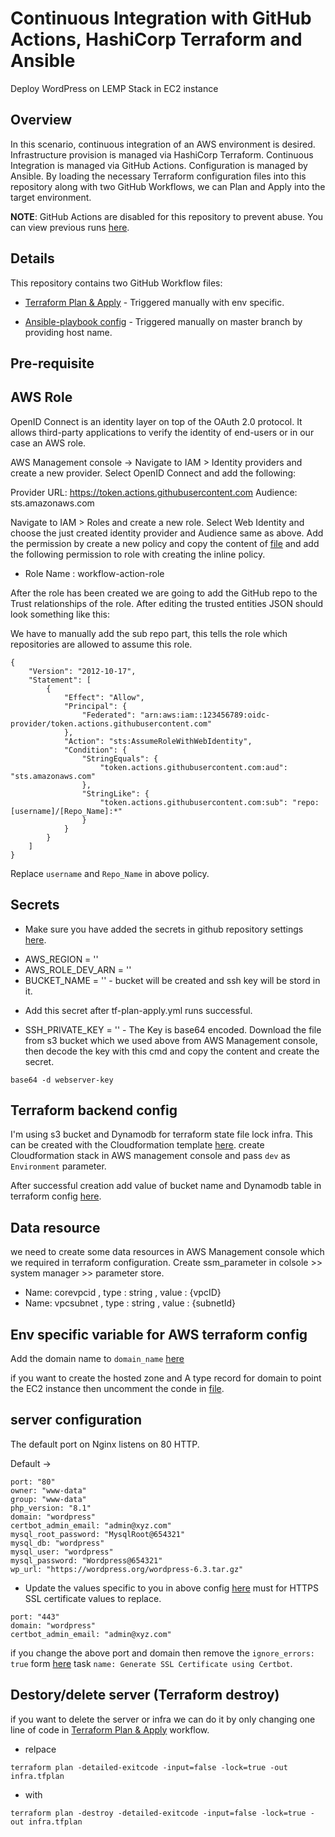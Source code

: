 # Continuous Integration with GitHub Actions, HashiCorp Terraform and Ansible

Deploy WordPress on LEMP Stack in EC2 instance

## Overview

In this scenario, continuous integration of an AWS environment is desired. Infrastructure provision is managed via HashiCorp Terraform. Continuous Integration is managed via GitHub Actions. Configuration is managed by Ansible. By loading the necessary Terraform configuration files into this repository along with two GitHub Workflows, we can Plan and Apply into the target environment.

**NOTE**: GitHub Actions are disabled for this repository to prevent abuse. You can view previous runs [here](/actions).

## Details

This repository contains two GitHub Workflow files:

- [Terraform Plan & Apply](/.github/workflows/tf-plan-apply.yml) - Triggered manually with env specific.

- [Ansible-playbook config](/.github/workflows/ansible-config.yml) - Triggered manually on master branch by providing host name.

## Pre-requisite

## AWS Role

OpenID Connect is an identity layer on top of the OAuth 2.0 protocol. It allows third-party applications to verify the identity of end-users or in our case an AWS role.

AWS Management console -> Navigate to IAM > Identity providers and create a new provider. Select OpenID Connect and add the following:

Provider URL: https://token.actions.githubusercontent.com
Audience: sts.amazonaws.com

Navigate to IAM > Roles and create a new role. Select Web Identity and choose the just created identity provider and Audience same as above. Add the permission by create a new policy and copy the content of [file](./role_iam_permissions.json) and add the following permission to role with creating the inline policy.

- Role Name : workflow-action-role

After the role has been created we are going to add the GitHub repo to the Trust relationships of the role. After editing the trusted entities JSON should look something like this:

We have to manually add the sub repo part, this tells the role which repositories are allowed to assume this role.

```
{
    "Version": "2012-10-17",
    "Statement": [
        {
            "Effect": "Allow",
            "Principal": {
                "Federated": "arn:aws:iam::123456789:oidc-provider/token.actions.githubusercontent.com"
            },
            "Action": "sts:AssumeRoleWithWebIdentity",
            "Condition": {
                "StringEquals": {
                    "token.actions.githubusercontent.com:aud": "sts.amazonaws.com"
                },
                "StringLike": {
                    "token.actions.githubusercontent.com:sub": "repo:[username]/[Repo_Name]:*"
                }
            }
        }
    ]
}
```

Replace `username` and `Repo_Name` in above policy.

## Secrets

- Make sure you have added the secrets in github repository settings [here](/settings/secrets/actions).

* AWS_REGION = '<region>'
* AWS_ROLE_DEV_ARN = '<Role ARN>'
* BUCKET_NAME = '<Bucket Name>' - bucket will be created and ssh key will be stord in it.

- Add this secret after tf-plan-apply.yml runs successful.

* SSH_PRIVATE_KEY = '<private key>' - The Key is base64 encoded. Download the file from s3 bucket which we used above from AWS Management console, then decode the key with this cmd and copy the content and create the secret.

`base64 -d webserver-key`

## Terraform backend config

I'm using s3 bucket and Dynamodb for terraform state file lock infra.
This can be created with the Cloudformation template [here](/Infra-setup/cloudformationStack/statelockinfra.yml). create Cloudformation stack in AWS management console and pass `dev` as `Environment` parameter.

After successful creation add value of bucket name and Dynamodb table in terraform config [here](/Infra-setup/env/dev/provider.tf).

## Data resource

we need to create some data resources in AWS Management console which we required in terraform configuration. Create ssm_parameter in colsole >> system manager >> parameter store.

- Name: corevpcid , type : string , value : {vpcID}
- Name: vpcsubnet , type : string , value : {subnetId}

## Env specific variable for AWS terraform config

Add the domain name to `domain_name` [here](/Infra-setup/env/dev/main.tf)

if you want to create the hosted zone and A type record for domain to point the EC2 instance then uncomment the conde in [file](/Infra-setup/wordpress/route53.tf).

## server configuration

The default port on Nginx listens on 80 HTTP.

Default ->

```
port: "80"
owner: "www-data"
group: "www-data"
php_version: "8.1"
domain: "wordpress"
certbot_admin_email: "admin@xyz.com"
mysql_root_password: "MysqlRoot@654321"
mysql_db: "wordpress"
mysql_user: "wordpress"
mysql_password: "Wordpress@654321"
wp_url: "https://wordpress.org/wordpress-6.3.tar.gz"
```

- Update the values specific to you in above config [here](/ansible/group_vars/default.yml) must for HTTPS SSL certificate values to replace.

```
port: "443"
domain: "wordpress"
certbot_admin_email: "admin@xyz.com"
```

if you change the above port and domain then remove the `ignore_errors: true` form [here](/ansible/lemp_stack.yml) task `name: Generate SSL Certificate using Certbot`.

## Destory/delete server (Terraform destroy)

if you want to delete the server or infra we can do it by only changing one line of code in [Terraform Plan & Apply](/.github/workflows/tf-plan-apply.yml) workflow.

- relpace

```
terraform plan -detailed-exitcode -input=false -lock=true -out infra.tfplan
```

- with

```
terraform plan -destroy -detailed-exitcode -input=false -lock=true -out infra.tfplan
```
